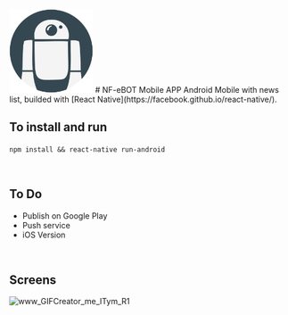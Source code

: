 <img height="150px" src="https://github.com/NF-eBOT/mobile/blob/master/android/app/src/main/res/mipmap-xxhdpi/ic_launcher.png" />
# NF-eBOT Mobile APP
Android Mobile with news list, builded with [React Native](https://facebook.github.io/react-native/).

<br/>

## To install and run
`npm install && react-native run-android`

<br/>

## To Do
* Publish on Google Play
* Push service
* iOS Version

<br/>

## Screens
<img src="https://image.ibb.co/gFQLWF/www_GIFCreator_me_ITym_R1.gif" alt="www_GIFCreator_me_ITym_R1" height="600px" />
